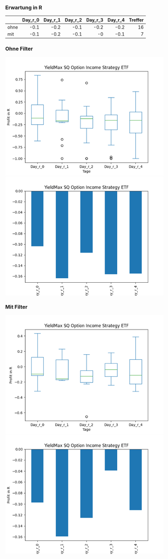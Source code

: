 ### Erwartung in R
|      |   Day_r_0 |   Day_r_1 |   Day_r_2 |   Day_r_3 |   Day_r_4 |   Treffer |
|:-----|----------:|----------:|----------:|----------:|----------:|----------:|
| ohne |      -0.1 |      -0.2 |      -0.1 |      -0.2 |      -0.2 |        16 |
| mit  |      -0.1 |      -0.2 |      -0.1 |      -0   |      -0.1 |         7 |

### Ohne Filter
![image info](./data/SQY_box_all.png)
![image info](./data/SQY_median_all.png)

### Mit Filter
![image info](./data/SQY_box_filtered.png)
![image info](./data/SQY_median_filtered.png)